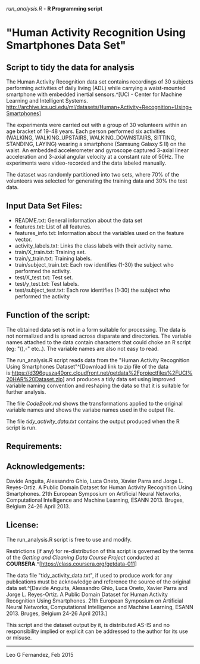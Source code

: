*run_analysis.R* - **R Programming script**

"Human Activity Recognition Using Smartphones Data Set"   
====================================

Script to tidy the data for analysis
------------------------------------

The Human Activity Recognition data set contains recordings of 30 subjects performing activities of daily living (ADL) while carrying a waist-mounted smartphone with embedded inertial sensors.^[UCI - Center for Machine Learning and Intelligent Systems. http://archive.ics.uci.edu/ml/datasets/Human+Activity+Recognition+Using+Smartphones]

The experiments were carried out with a group of 30 volunteers within an age bracket of 19-48 years. Each person performed six activities (WALKING, WALKING_UPSTAIRS, WALKING_DOWNSTAIRS, SITTING, STANDING, LAYING) wearing a smartphone (Samsung Galaxy S II) on the waist.
An embedded accelerometer and gyroscope captured 3-axial linear acceleration and 3-axial angular velocity at a constant rate of 50Hz. The experiments were video-recorded and the data labeled  manually.

The dataset was randomly partitioned into two sets, where 70% of the volunteers was selected for generating the training data and 30% the test data.

## Input Data Set Files:

- README.txt: General information about the data set
- features.txt: List of all features.
- features_info.txt: Information about the variables used on the feature vector.
- activity_labels.txt: Links the class labels with their activity name.
- train/X_train.txt: Training set.
- train/y_train.txt: Training labels.
- train/subject_train.txt: Each row identifies (1-30) the subject who performed the activity.
- test/X_test.txt: Test set. 
- test/y_test.txt: Test labels.
- test/subject_test.txt: Each row identifies (1-30) the subject who performed the activity


## Function of the script:

The obtained data set is not in a form suitable for processing. The data is not normalized and is spread across disparate and directories. The variable names attached to the data contain characters that could choke an R script (eg: "(),-" etc..). The variable names are also not easy to read.

The run_analysis.R script reads data from the "Human Activity Recognition Using Smartphones Dataset"^[Download link to zip file of the data is:https://d396qusza40orc.cloudfront.net/getdata%2Fprojectfiles%2FUCI%20HAR%20Dataset.zip] and produces a tidy data set using improved variable naming convention and reshaping the data so that it is suitable  for further analysis. 

The file *CodeBook.md* shows the transformations applied to the original variable names and shows the variabe names used in the output file.

The file *tidy_activity_data.txt* contains the output produced when the R script is run.

## Requirements:

        



## Acknowledgements:

Davide Anguita, Alessandro Ghio, Luca Oneto, Xavier Parra and Jorge L. Reyes-Ortiz. A Public Domain Dataset for Human Activity Recognition Using Smartphones. 21th European Symposium on Artificial Neural Networks, Computational Intelligence and Machine Learning, ESANN 2013. Bruges, Belgium 24-26 April 2013.

## License:

The run_analysis.R script is free to use and modify.

Restrictions (if any) for re-distribution of this script is governed by the terms of the *Getting and Cleaning Data Course Project* conducted at **COURSERA**.^[https://class.coursera.org/getdata-011]

The data file "tidy_activity_data.txt", if used to produce work for any publications must be acknowledge and reference the source of the original data set.^[Davide Anguita, Alessandro Ghio, Luca Oneto, Xavier Parra and Jorge L. Reyes-Ortiz. A Public Domain Dataset for Human Activity Recognition Using Smartphones. 21th European Symposium on Artificial Neural Networks, Computational Intelligence and Machine Learning, ESANN 2013. Bruges, Belgium 24-26 April 2013.] 

This script and the dataset output by it, is distributed AS-IS and no responsibility implied or explicit can be addressed to the author for its use or misuse.

----------------------------
Leo G Fernandez, Feb 2015
